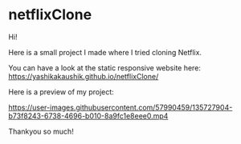 # netflixClone

Hi! 

Here is a small project I made where I tried cloning Netflix.

You can have a look at the static responsive website here: https://yashikakaushik.github.io/netflixClone/

Here is a preview of my project:



https://user-images.githubusercontent.com/57990459/135727904-b73f8243-6738-4696-b010-8a9fc1e8eee0.mp4



Thankyou so much!
